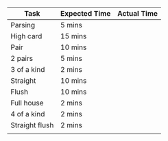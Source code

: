| Task | Expected Time | Actual Time |
| ---- | ------------- | ----------- |
| Parsing | 5 mins | |
| High card | 15 mins | |
| Pair | 10 mins | |
| 2 pairs | 5 mins | |
| 3 of a kind | 2 mins | |
| Straight | 10 mins | |
| Flush | 10 mins | |
| Full house | 2 mins | |
| 4 of a kind | 2 mins | |
| Straight flush | 2 mins | |
| | | |
